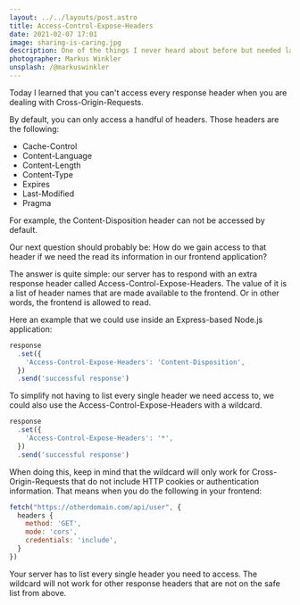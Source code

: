 ```yaml
---
layout: ../../layouts/post.astro
title: Access-Control-Expose-Headers
date: 2021-02-07 17:01
image: sharing-is-caring.jpg
description: One of the things I never heard about before but needed lately.
photographer: Markus Winkler
unsplash: /@markuswinkler
---
```


Today I learned that you can't access every response header when you are dealing with Cross-Origin-Requests.

By default, you can only access a handful of headers. Those headers are the following:

* Cache-Control
* Content-Language
* Content-Length
* Content-Type
* Expires
* Last-Modified
* Pragma

For example, the Content-Disposition header can not be accessed by default.

Our next question should probably be: How do we gain access to that header if we need the read its information in our frontend application?

The answer is quite simple: our server has to respond with an extra response header called Access-Control-Expose-Headers. The value of it is a list of header names that are made available to the frontend. Or in other words, the frontend is allowed to read.

Here an example that we could use inside an Express-based Node.js application:

```javascript
response
  .set({
    'Access-Control-Expose-Headers': 'Content-Disposition',
  })
  .send('successful response')
```

To simplify not having to list every single header we need access to, we could also use the Access-Control-Expose-Headers with a wildcard.

```javascript
response
  .set({
    'Access-Control-Expose-Headers': '*',
  })
  .send('successful response')
```

When doing this, keep in mind that the wildcard will only work for Cross-Origin-Requests that do not include HTTP cookies or authentication information. That means when you do the following in your frontend:

```javascript
fetch("https://otherdomain.com/api/user", {
  headers {
    method: 'GET',
    mode: 'cors',
    credentials: 'include',
  }
})
```

Your server has to list every single header you need to access. The wildcard will not work for other response headers that are not on the safe list from above.
